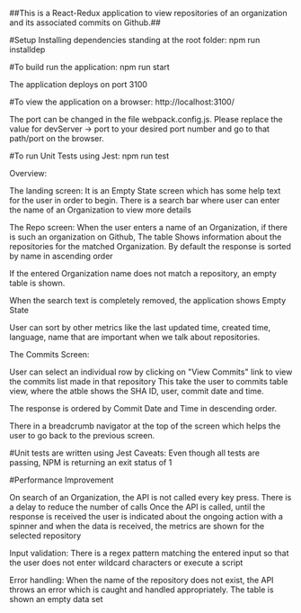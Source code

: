 ##This is a React-Redux application to view repositories of an organization and its associated commits on Github.##

#Setup
Installing dependencies standing at the root folder:
npm run installdep

#To build run the application:
npm run start

The application deploys on port 3100

#To view the application on a browser:
http://localhost:3100/

The port can be changed in the file webpack.config.js. Please replace the value for devServer -> port to your desired port number
and go to that path/port on the browser.

#To run Unit Tests using Jest:
npm run test

Overview:

The landing screen:
It is an Empty State screen which has some help text for the user in order to begin.
There is a search bar where user can enter the name of an Organization to view more details

The Repo screen:
When the user enters a name of an Organization, if there is such an organization on Github,
The table Shows information about the repositories for the matched Organization.
By default the response is sorted by name in ascending order

If the entered Organization name does not match a repository, an empty table is shown.

When the search text is completely removed, the application shows Empty State

User can sort by other metrics like the last updated time, created time, language, name that are important when we talk about repositories.


The Commits Screen:

User can select an individual row by clicking on "View Commits" link to view the commits
list made in that repository
This take the user to commits table view, where the atble shows the SHA ID, user, commit date and time.

The response is ordered by Commit Date and Time in descending order.

There in a breadcrumb navigator at the top of the screen which helps the user to go back to the previous screen.



#Unit tests are written using Jest
Caveats: Even though all tests are passing, NPM is returning an exit status of 1

#Performance Improvement

On search of an Organization, the API is not called every key press. There is a delay to reduce the number of calls
Once the API is called, until the response is received the user is indicated about the ongoing action with a spinner
and when the data is received, the metrics are shown for the selected repository

Input validation:
There is a regex pattern matching the entered input so that the user does not enter wildcard characters or execute a script

Error handling:
When the name of the repository does not exist, the API throws an error which is caught and handled appropriately. The table is shown an empty data set


